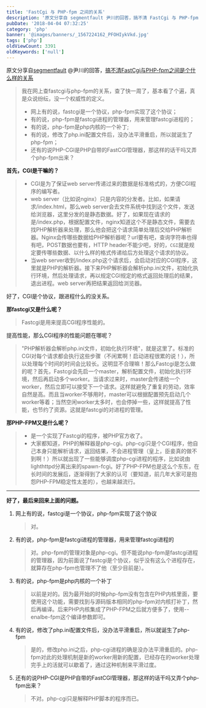 ```yaml
---
title: 'FastCgi 与 PHP-fpm 之间的关系'
description: '原文分享自 segmentfault 尹川的回答，搞不清 FastCgi 与 PHP-fpm 之间是个什么样的关系'
pubDate: '2018-04-04 07:32:25'
category: 'php'
banner: '@images/banners/_1567224162_PFOHIykVkd.jpg'
tags: ['php']
oldViewCount: 3391
oldKeywords: ['null']
---
```


原文分享自[segmentfault](segmentfault.com) @尹川的回答，[搞不清FastCgi与PHP-fpm之间是个什么样的关系](https://segmentfault.com/q/1010000000256516)

> 我在网上查fastcgi与php-fpm的关系，查了快一周了，基本看了个遍，真是众说纷纭，没一个权威性的定义。
>
> -   网上有的说，fastcgi是一个协议，php-fpm实现了这个协议；
> -   有的说，php-fpm是fastcgi进程的管理器，用来管理fastcgi进程的；
> -   有的说，php-fpm是php内核的一个补丁;
> -   有的说，修改了php.ini配置文件后，没办法平滑重启，所以就诞生了php-fpm；
> -   还有的说PHP-CGI是PHP自带的FastCGI管理器，那这样的话干吗又弄个php-fpm出来？

**首先，CGI是干嘛的？**

> -   CGI是为了保证web server传递过来的数据是标准格式的，方便CGI程序的编写者。
> -   web server（比如说nginx）只是内容的分发者。比如，如果请求/index.html，那么web server会去文件系统中找到这个文件，发送给浏览器，这里分发的是静态数据。好了，如果现在请求的是/index.php，根据配置文件，nginx知道这个不是静态文件，需要去找PHP解析器来处理，那么他会把这个请求简单处理后交给PHP解析器。Nginx会传哪些数据给PHP解析器呢？url要有吧，查询字符串也得有吧，POST数据也要有，HTTP header不能少吧，好的，`CGI`就是规定要传哪些数据、以什么样的格式传递给后方处理这个请求的协议。
> -   当web server收到/index.php这个请求后，会启动对应的CGI程序，这里就是PHP的解析器。接下来PHP解析器会解析php.ini文件，初始化执行环境，然后处理请求，再以规定CGI规定的格式返回处理后的结果，退出进程。web server再把结果返回给浏览器。

好了，CGI是个协议，跟进程什么的没关系。

**那fastcgi又是什么呢？**

> Fastcgi是用来提高CGI程序性能的。

提高性能，那么CGI程序的性能问题在哪呢？

> "PHP解析器会解析php.ini文件，初始化执行环境"，就是这里了。标准的CGI对每个请求都会执行这些步骤（不闲累啊！启动进程很累的说！），所以处理每个时间的时间会比较长。这明显不合理嘛！那么Fastcgi是怎么做的呢？首先，Fastcgi会先启一个master，解析配置文件，初始化执行环境，然后再启动多个worker。当请求过来时，master会传递给一个worker，然后立即可以接受下一个请求。这样就避免了重复的劳动，效率自然是高。而且当worker不够用时，master可以根据配置预先启动几个worker等着；当然空闲worker太多时，也会停掉一些，这样就提高了性能，也节约了资源。这就是fastcgi的对进程的管理。

**那PHP-FPM又是什么呢？**

> -   是一个实现了Fastcgi的程序，被PHP官方收了。
> -   大家都知道，PHP的解释器是php-cgi。php-cgi只是个CGI程序，他自己本身只能解析请求，返回结果，不会进程管理（皇上，臣妾真的做不到啊！）所以就出现了一些能够调度php-cgi进程的程序，比如说由lighthttpd分离出来的spawn-fcgi。好了PHP-FPM也是这么个东东，在长时间的发展后，逐渐得到了大家的认可（要知道，前几年大家可是抱怨PHP-FPM稳定性太差的），也越来越流行。

---

**好了，最后来回来上面的问题。**

1.  网上有的说，fastcgi是一个协议，php-fpm实现了这个协议

    > 对。

2.  有的说，php-fpm是fastcgi进程的管理器，用来管理fastcgi进程的

    > 对。php-fpm的管理对象是php-cgi。但不能说php-fpm是fastcgi进程的管理器，因为前面说了fastcgi是个协议，似乎没有这么个进程存在，就算存在php-fpm也管理不了他（至少目前是）。

3.  有的说，php-fpm是php内核的一个补丁

    > 以前是对的。因为最开始的时候php-fpm没有包含在PHP内核里面，要使用这个功能，需要找到与源码版本相同的php-fpm对内核打补丁，然后再编译。后来PHP内核集成了PHP-FPM之后就方便多了，使用--enalbe-fpm这个编译参数即可。

4.  有的说，修改了php.ini配置文件后，没办法平滑重启，所以就诞生了php-fpm

    > 是的，修改php.ini之后，php-cgi进程的确是没办法平滑重启的。php-fpm对此的处理机制是新的worker用新的配置，已经存在的worker处理完手上的活就可以歇着了，通过这种机制来平滑过度。

5.  还有的说PHP-CGI是PHP自带的FastCGI管理器，那这样的话干吗又弄个php-fpm出来？
    > 不对。php-cgi只是解释PHP脚本的程序而已。
